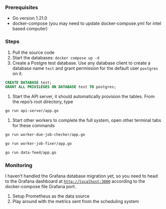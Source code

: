 ### Prerequisites

- Go version 1.21.0
- docker-compose (you may need to update docker-compose.yml for intel based computer)

### Steps

1. Pull the source code
2. Start the databases: `docker compose up -d`
3. Create a Postgre test database. Use any database client to create a database name `test` and grant permission for
   the default user `postgres` on it.

```sql
CREATE DATABASE test;
GRANT ALL PRIVILEGES ON DATABASE test TO postgres;
```

1. Start the API server, it should automatically provision the tables. From the repo’s root directory, type

```bash
go run api-server/app.go
```

1. Start other workers to complete the full system, open other terminal tabs for these commands

```bash
go run worker-due-job-checker/app.go
```

```bash
go run worker-job-fixer/app.go
```

```bash
go run data-feed/app.go
```

### Monitoring

I haven’t handled the Grafana database migration yet, so you need to head to the Grafana dashboard
at [`http://localhost:3000`](http://localhost:3000/) according to the docker-compose file Grafana port.

1. Setup Prometheus as the data source
2. Play around with the metrics sent from the scheduling system
